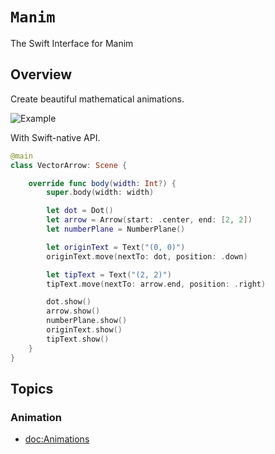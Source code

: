 # ``Manim``

The Swift Interface for Manim

## Overview

Create beautiful mathematical animations.

![Example](VectorArrow)

With Swift-native API.

```swift
@main
class VectorArrow: Scene {

    override func body(width: Int?) {
        super.body(width: width)

        let dot = Dot()
        let arrow = Arrow(start: .center, end: [2, 2])
        let numberPlane = NumberPlane()

        let originText = Text("(0, 0)")
        originText.move(nextTo: dot, position: .down)

        let tipText = Text("(2, 2)")
        tipText.move(nextTo: arrow.end, position: .right)

        dot.show()
        arrow.show()
        numberPlane.show()
        originText.show()
        tipText.show()
    }
}
```

## Topics

### Animation

- <doc:Animations>
